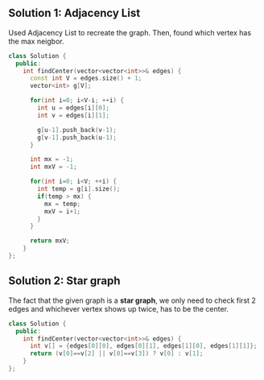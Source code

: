 ## Solution 1: Adjacency List

Used Adjacency List to recreate the graph. Then, found which vertex has the max neigbor.

```cpp
class Solution {
  public:
    int findCenter(vector<vector<int>>& edges) {
      const int V = edges.size() + 1;
      vector<int> g[V];

      for(int i=0; i<V-i; ++i) {
        int u = edges[i][0];
        int v = edges[i][1];

        g[u-1].push_back(v-1);
        g[v-1].push_back(u-1);
      }

      int mx = -1;
      int mxV = -1;

      for(int i=0; i<V; ++i) {
        int temp = g[i].size();
        if(temp > mx) {
          mx = temp;
          mxV = i+1;
        }
      }

      return mxV;
    }
};
```

## Solution 2: Star graph

The fact that the given graph is a **star graph**, we only need to check first 2 edges and
whichever vertex shows up twice, has to be the center.

```cpp
class Solution {
  public:
    int findCenter(vector<vector<int>>& edges) {
      int v[] = {edges[0][0], edges[0][1], edges[1][0], edges[1][1]};
      return (v[0]==v[2] || v[0]==v[3]) ? v[0] : v[1];
    }
};
```
